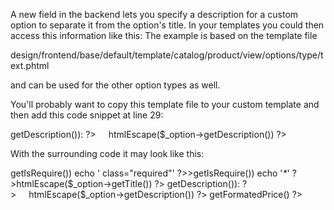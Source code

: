 A new field in the backend lets you specify a description for a custom option to separate it from the option's title. In your templates you could then access this information like this: The example is based on the template file

design/frontend/base/default/template/catalog/product/view/options/type/text.phtml

and can be used for the other option types as well.

You'll probably want to copy this template file to your custom template and then add this code snippet at line 29:

<?php if ($_option->getDescription()): ?><span style="margin-left: 20px;"><?php echo $this->htmlEscape($_option->getDescription()) ?></span><?php endif; ?>

With the surrounding code it may look like this:

<dt><label<?php if ($_option->getIsRequire()) echo ' class="required"' ?>><?php if ($_option->getIsRequire()) echo '<em>*</em>' ?><?php echo  $this->htmlEscape($_option->getTitle()) ?></label>
    <?php if ($_option->getDescription()): ?><span style="margin-left: 20px;"><?php echo $this->htmlEscape($_option->getDescription()) ?></span><?php endif; ?>
    <?php echo $this->getFormatedPrice() ?></dt>
